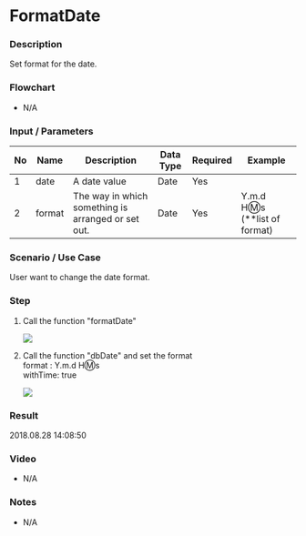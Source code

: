 # FormatDate

### Description

Set format for the date.

### Flowchart

- N/A 


### Input / Parameters

| No | Name | Description | Data Type | Required | Example |
| ------ | ------ | ------ |------ | ------ | ------ |
| 1 | date | A date value | Date | Yes |
| 2 | format | The way in which something is arranged or set out. | Date | Yes | Y.m.d H:m:s (**list of format) |

### Scenario / Use Case

User want to change the date format.
</br>

### Step

1. Call the function "formatDate"
 
   ![](../../../../document/function/Object/formatDate/formatDate-step-1.png?raw=true)
    
2. Call the function "dbDate"  and set the         format
   <br>
   format : Y.m.d H:m:s <br />
   withTime: true<br>
    
   ![](../../../../document/function/Object/formatDate/formatDate-step-2.png?raw=true)

### Result

2018.08.28 14:08:50

### Video

- N/A

<!--[![Video](http://i.imgur.com/Ot5DWAW.png)](https://youtu.be/StTqXEQ2l-Y?t=35s)-->

### Notes

- N/A